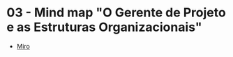 # 03 - Mind map "O Gerente de Projeto e as Estruturas Organizacionais"

* [Miro](https://miro.com/app/board/uXjVOMyq9vI=/?invite_link_id=661058887046)